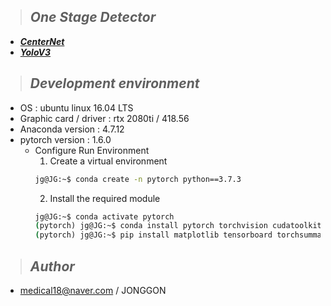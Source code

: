 >## ***One Stage Detector***
* [***CenterNet***](https://github.com/DeepFocuser/PyTorch-Detector/tree/master/CenterNet)
* [***YoloV3***](https://github.com/DeepFocuser/PyTorch-Detector/tree/master/YoloV3)

>## ***Development environment***
* OS : ubuntu linux 16.04 LTS
* Graphic card / driver : rtx 2080ti / 418.56
* Anaconda version : 4.7.12
* pytorch version : 1.6.0
    * Configure Run Environment
        1. Create a virtual environment
        ```cmd
        jg@JG:~$ conda create -n pytorch python==3.7.3
        ```
        2. Install the required module 
        ```cmd
        jg@JG:~$ conda activate pytorch 
        (pytorch) jg@JG:~$ conda install pytorch torchvision cudatoolkit=10.1 -c pytorch 
        (pytorch) jg@JG:~$ pip install matplotlib tensorboard torchsummary plotly mlflow opencv-python==4.1.1.26 tqdm PyYAML --pre --upgrade
        ```

>## ***Author*** 

* medical18@naver.com / JONGGON
